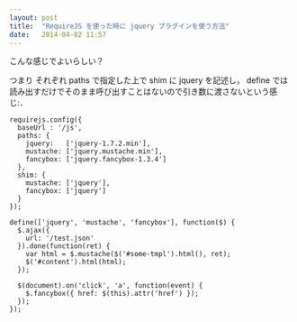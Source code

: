 ```yaml
---
layout: post
title:  "RequireJS を使った時に jquery プラグインを使う方法"
date:   2014-04-02 11:57
---
```


こんな感じでよいらしい？

つまり それぞれ paths で指定した上で shim に jquery を記述し， define では読み出すだけでそのまま呼び出すことはないので引き数に渡さないという感じ:．

```
requirejs.config({
  baseUrl : '/js',
  paths: {
    jquery:   ['jquery-1.7.2.min'],
    mustache: ['jquery.mustache.min'],
    fancybox: ['jquery.fancybox-1.3.4']
  },
  shim: {
    mustache: ['jquery'],
    fancybox: ['jquery']
  }
});

define(['jquery', 'mustache', 'fancybox'], function($) {
  $.ajax({
    url: '/test.json'
  }).done(function(ret) {
    var html = $.mustache($('#some-tmpl').html(), ret);
    $('#content').html(html);
  });

  $(document).on('click', 'a', function(event) {
    $.fancybox({ href: $(this).attr('href') });
  });
});
```
